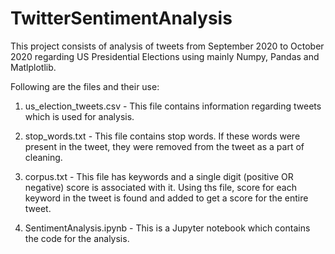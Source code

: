 # TwitterSentimentAnalysis
This project consists of analysis of tweets from September 2020 to October 2020 regarding US Presidential Elections using mainly Numpy, Pandas and Matlplotlib.

Following are the files and their use:

1. us_election_tweets.csv - This file contains information regarding tweets which is used for analysis.

2. stop_words.txt - This file contains stop words. If these words were present in the tweet, they were removed from the tweet as a part of cleaning.

3. corpus.txt - This file has keywords and a single digit (positive OR negative) score is associated with it. Using ths file, score for each keyword in the tweet is found and added to get a score for the entire tweet.

4. SentimentAnalysis.ipynb - This is a Jupyter notebook which contains the code for the analysis.
